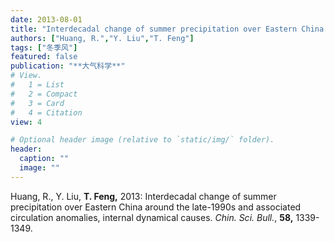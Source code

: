 ```yaml
---
date: 2013-08-01
title: "Interdecadal change of summer precipitation over Eastern China around the late-1990s and associated circulation anomalies, internal dynamical causes"
authors: ["Huang, R.","Y. Liu","T. Feng"]
tags: ["冬季风"]
featured: false
publication: "**大气科学**"
# View.
#   1 = List
#   2 = Compact
#   3 = Card
#   4 = Citation
view: 4

# Optional header image (relative to `static/img/` folder).
header:
  caption: ""
  image: ""
---
```


Huang, R., Y. Liu,  **T. Feng,** 2013: Interdecadal change of summer precipitation over Eastern China around the late-1990s and associated circulation anomalies, internal dynamical causes. *Chin. Sci. Bull.*, **58,** 1339-1349.